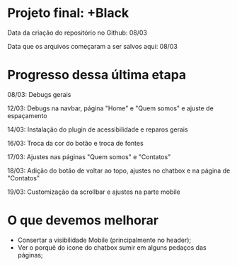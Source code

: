 <h1>Projeto final: +Black</h1>

<p>Data da criação do repositório no Github: 08/03</p>
<p>Data que os arquivos começaram a ser salvos aqui: 08/03</p>

<h1>Progresso dessa última etapa</h1>

<p>08/03: Debugs gerais</p> 

<p>12/03: Debugs na navbar, página "Home" e "Quem somos" e ajuste de espaçamento </p>

<p>14/03: Instalação do plugin de acessibilidade e reparos gerais </p>

<p>16/03: Troca da cor do botão e troca de fontes </p>

<p> 17/03: Ajustes nas páginas "Quem somos" e "Contatos"</p>

<p>18/03: Adição do botão de voltar ao topo, ajustes no chatbox e na página de "Contatos"</p>

<p>19/03: Customização da scrollbar e ajustes na parte mobile </p>

<h1> O que devemos melhorar</h1>

- Consertar a visibilidade Mobile (principalmente no header);
- Ver o porquê do icone do chatbox sumir em alguns pedaços das páginas;